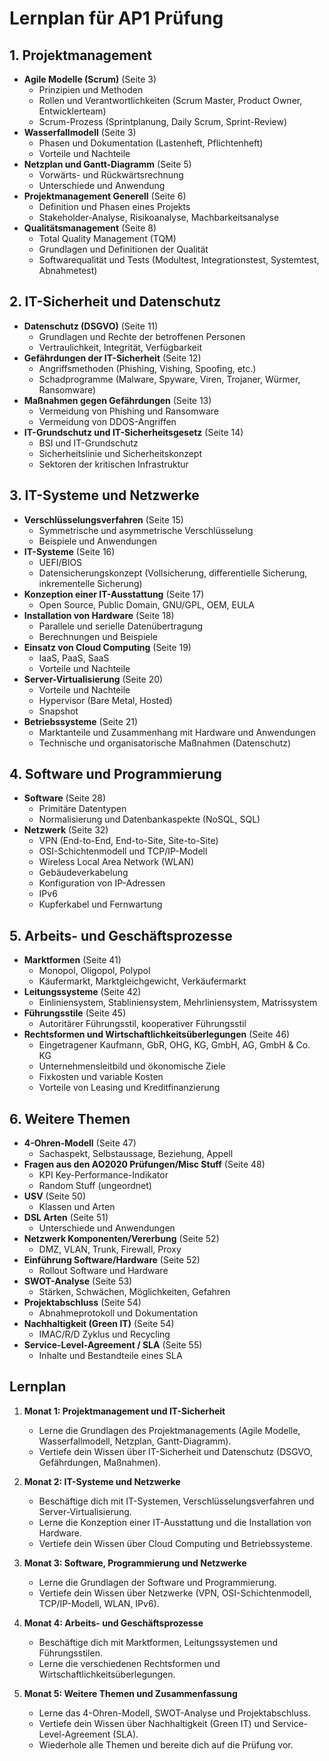  # Lernplan für AP1 Prüfung

## 1. Projektmanagement
- **Agile Modelle (Scrum)** (Seite 3)
  - Prinzipien und Methoden
  - Rollen und Verantwortlichkeiten (Scrum Master, Product Owner, Entwicklerteam)
  - Scrum-Prozess (Sprintplanung, Daily Scrum, Sprint-Review)
- **Wasserfallmodell** (Seite 3)
  - Phasen und Dokumentation (Lastenheft, Pflichtenheft)
  - Vorteile und Nachteile
- **Netzplan und Gantt-Diagramm** (Seite 5)
  - Vorwärts- und Rückwärtsrechnung
  - Unterschiede und Anwendung
- **Projektmanagement Generell** (Seite 6)
  - Definition und Phasen eines Projekts
  - Stakeholder-Analyse, Risikoanalyse, Machbarkeitsanalyse
- **Qualitätsmanagement** (Seite 8)
  - Total Quality Management (TQM)
  - Grundlagen und Definitionen der Qualität
  - Softwarequalität und Tests (Modultest, Integrationstest, Systemtest, Abnahmetest)

## 2. IT-Sicherheit und Datenschutz
- **Datenschutz (DSGVO)** (Seite 11)
  - Grundlagen und Rechte der betroffenen Personen
  - Vertraulichkeit, Integrität, Verfügbarkeit
- **Gefährdungen der IT-Sicherheit** (Seite 12)
  - Angriffsmethoden (Phishing, Vishing, Spoofing, etc.)
  - Schadprogramme (Malware, Spyware, Viren, Trojaner, Würmer, Ransomware)
- **Maßnahmen gegen Gefährdungen** (Seite 13)
  - Vermeidung von Phishing und Ransomware
  - Vermeidung von DDOS-Angriffen
- **IT-Grundschutz und IT-Sicherheitsgesetz** (Seite 14)
  - BSI und IT-Grundschutz
  - Sicherheitslinie und Sicherheitskonzept
  - Sektoren der kritischen Infrastruktur

## 3. IT-Systeme und Netzwerke
- **Verschlüsselungsverfahren** (Seite 15)
  - Symmetrische und asymmetrische Verschlüsselung
  - Beispiele und Anwendungen
- **IT-Systeme** (Seite 16)
  - UEFI/BIOS
  - Datensicherungskonzept (Vollsicherung, differentielle Sicherung, inkrementelle Sicherung)
- **Konzeption einer IT-Ausstattung** (Seite 17)
  - Open Source, Public Domain, GNU/GPL, OEM, EULA
- **Installation von Hardware** (Seite 18)
  - Parallele und serielle Datenübertragung
  - Berechnungen und Beispiele
- **Einsatz von Cloud Computing** (Seite 19)
  - IaaS, PaaS, SaaS
  - Vorteile und Nachteile
- **Server-Virtualisierung** (Seite 20)
  - Vorteile und Nachteile
  - Hypervisor (Bare Metal, Hosted)
  - Snapshot
- **Betriebssysteme** (Seite 21)
  - Marktanteile und Zusammenhang mit Hardware und Anwendungen
  - Technische und organisatorische Maßnahmen (Datenschutz)

## 4. Software und Programmierung
- **Software** (Seite 28)
  - Primitäre Datentypen
  - Normalisierung und Datenbankaspekte (NoSQL, SQL)
- **Netzwerk** (Seite 32)
  - VPN (End-to-End, End-to-Site, Site-to-Site)
  - OSI-Schichtenmodell und TCP/IP-Modell
  - Wireless Local Area Network (WLAN)
  - Gebäudeverkabelung
  - Konfiguration von IP-Adressen
  - IPv6
  - Kupferkabel und Fernwartung

## 5. Arbeits- und Geschäftsprozesse
- **Marktformen** (Seite 41)
  - Monopol, Oligopol, Polypol
  - Käufermarkt, Marktgleichgewicht, Verkäufermarkt
- **Leitungssysteme** (Seite 42)
  - Einliniensystem, Stabliniensystem, Mehrliniensystem, Matrissystem
- **Führungsstile** (Seite 45)
  - Autoritärer Führungsstil, kooperativer Führungsstil
- **Rechtsformen und Wirtschaftlichkeitsüberlegungen** (Seite 46)
  - Eingetragener Kaufmann, GbR, OHG, KG, GmbH, AG, GmbH & Co. KG
  - Unternehmensleitbild und ökonomische Ziele
  - Fixkosten und variable Kosten
  - Vorteile von Leasing und Kreditfinanzierung

## 6. Weitere Themen
- **4-Ohren-Modell** (Seite 47)
  - Sachaspekt, Selbstaussage, Beziehung, Appell
- **Fragen aus den AO2020 Prüfungen/Misc Stuff** (Seite 48)
  - KPI Key-Performance-Indikator
  - Random Stuff (ungeordnet)
- **USV** (Seite 50)
  - Klassen und Arten
- **DSL Arten** (Seite 51)
  - Unterschiede und Anwendungen
- **Netzwerk Komponenten/Vererbung** (Seite 52)
  - DMZ, VLAN, Trunk, Firewall, Proxy
- **Einführung Software/Hardware** (Seite 52)
  - Rollout Software und Hardware
- **SWOT-Analyse** (Seite 53)
  - Stärken, Schwächen, Möglichkeiten, Gefahren
- **Projektabschluss** (Seite 54)
  - Abnahmeprotokoll und Dokumentation
- **Nachhaltigkeit (Green IT)** (Seite 54)
  - IMAC/R/D Zyklus und Recycling
- **Service-Level-Agreement / SLA** (Seite 55)
  - Inhalte und Bestandteile eines SLA

## Lernplan
1. **Monat 1: Projektmanagement und IT-Sicherheit**
   - Lerne die Grundlagen des Projektmanagements (Agile Modelle, Wasserfallmodell, Netzplan, Gantt-Diagramm).
   - Vertiefe dein Wissen über IT-Sicherheit und Datenschutz (DSGVO, Gefährdungen, Maßnahmen).

2. **Monat 2: IT-Systeme und Netzwerke**
   - Beschäftige dich mit IT-Systemen, Verschlüsselungsverfahren und Server-Virtualisierung.
   - Lerne die Konzeption einer IT-Ausstattung und die Installation von Hardware.
   - Vertiefe dein Wissen über Cloud Computing und Betriebssysteme.

3. **Monat 3: Software, Programmierung und Netzwerke**
   - Lerne die Grundlagen der Software und Programmierung.
   - Vertiefe dein Wissen über Netzwerke (VPN, OSI-Schichtenmodell, TCP/IP-Modell, WLAN, IPv6).

4. **Monat 4: Arbeits- und Geschäftsprozesse**
   - Beschäftige dich mit Marktformen, Leitungssystemen und Führungsstilen.
   - Lerne die verschiedenen Rechtsformen und Wirtschaftlichkeitsüberlegungen.

5. **Monat 5: Weitere Themen und Zusammenfassung**
   - Lerne das 4-Ohren-Modell, SWOT-Analyse und Projektabschluss.
   - Vertiefe dein Wissen über Nachhaltigkeit (Green IT) und Service-Level-Agreement (SLA).
   - Wiederhole alle Themen und bereite dich auf die Prüfung vor.